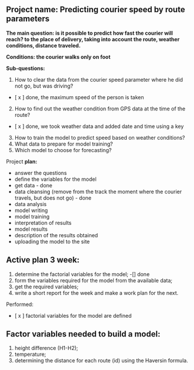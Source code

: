 ## Project name: Predicting courier speed by route parameters

**The main question: is it possible to predict how fast the courier will reach?
to the place of delivery, taking into account the route, weather conditions, distance traveled.**

**Conditions: the courier walks only on foot**

**Sub-questions:**

1. How to clear the data from the courier speed parameter where he did not go, but was driving?  
- [ x ] done, the maximum speed of the person is taken  
2. How to find out the weather condition from GPS data at the time of the route?  
- [ x ] done, we took weather data and added date and time using a key   
3. How to train the model to predict speed based on weather conditions?  
4. What data to prepare for model training?  
5. Which model to choose for forecasting?  
 
Project **plan:**

* answer the questions
* define the variables for the model
* get data - done
* data cleansing (remove from the track the moment where the courier travels, but does not go) - done
* data analysis
* model writing
* model training
* interpretation of results
* model results
* description of the results obtained
* uploading the model to the site

## Active plan 3 week:

1. determine the factorial variables for the model; -[] done  
2. form the variables required for the model from the available data;  
3. get the required variables;  
4. write a short report for the week and make a work plan for the next.  

Performed:
- [ x ] factorial variables for the model are defined

## Factor variables needed to build a model:
1. height difference (H1-H2);  
2. temperature;    
3. determining the distance for each route (id) using the Haversin formula.    
